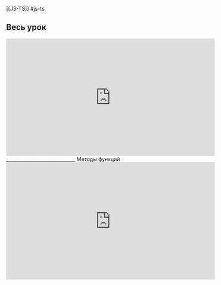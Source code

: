 [[JS-TS]] #js-ts 


## Весь урок
<iframe width="560" height="315" src="https://www.youtube.com/embed/EH8bRxFEmvY" title="YouTube video player" frameborder="0" allow="accelerometer; autoplay; clipboard-write; encrypted-media; gyroscope; picture-in-picture" allowfullscreen></iframe>
_____________________________
Методы функций 

<iframe width="560" height="315" src="https://www.youtube.com/embed/EH8bRxFEmvY?start=2810" title="YouTube video player" frameborder="0" allow="accelerometer; autoplay; clipboard-write; encrypted-media; gyroscope; picture-in-picture" allowfullscreen></iframe>

